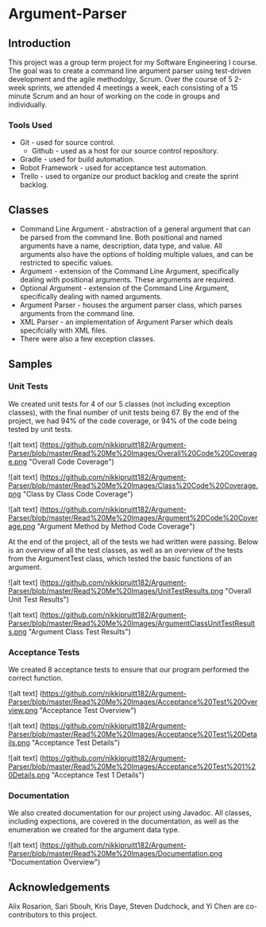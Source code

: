 # Argument-Parser

## Introduction

This project was a group term project for my Software Engineering I course. The goal was to create a command line argument parser using test-driven development and the agile methodolgy, Scrum. Over the course of 5 2-week sprints, we attended 4 meetings a week, each consisting of a 15 minute Scrum and an hour of working on the code in groups and individually.  

### Tools Used

* Git - used for source control.
  * Github - used as a host for our source control repository.
* Gradle - used for build automation. 
* Robot Framework - used for acceptance test automation.
* Trello - used to organize our product backlog and create the sprint backlog.


## Classes

* Command Line Argument - abstraction of a general argument that can be parsed from the command line. Both positional and named arguments have a name, description, data type, and value. All arguments also have the options of holding multiple values, and can be restricted to specific values.
* Argument - extension of the Command Line Argument, specifically dealing with positional arguments. These arguments are required.
* Optional Argument - extension of the Command Line Argument, specifically dealing with named arguments.
* Argument Parser - houses the argument parser class, which parses arguments from the command line.
* XML Parser - an implementation of Argument Parser which deals specifcially with XML files. 
* There were also a few exception classes.

## Samples 

### Unit Tests

We created unit tests for 4 of our 5 classes (not including exception classes), with the final number of unit tests being 67. By the end of the project, we had 94% of the code coverage, or 94% of the code being tested by unit tests. 

![alt text] (https://github.com/nikkipruitt182/Argument-Parser/blob/master/Read%20Me%20Images/Overall%20Code%20Coverage.png "Overall Code Coverage")

![alt text] (https://github.com/nikkipruitt182/Argument-Parser/blob/master/Read%20Me%20Images/Class%20Code%20Coverage.png "Class by Class Code Coverage")

![alt text] (https://github.com/nikkipruitt182/Argument-Parser/blob/master/Read%20Me%20Images/Argument%20Code%20Coverage.png "Argument Method by Method Code Coverage")

At the end of the project, all of the tests we had written were passing. Below is an overview of all the test classes, as well as an overview of the tests from the ArgumentTest class, which tested the basic functions of an argument.

![alt text] (https://github.com/nikkipruitt182/Argument-Parser/blob/master/Read%20Me%20Images/UnitTestResults.png "Overall Unit Test Results")

![alt text] (https://github.com/nikkipruitt182/Argument-Parser/blob/master/Read%20Me%20Images/ArgumentClassUnitTestResults.png "Argument Class Test Results")


### Acceptance Tests

We created 8 acceptance tests to ensure that our program performed the correct function.

![alt text] (https://github.com/nikkipruitt182/Argument-Parser/blob/master/Read%20Me%20Images/Acceptance%20Test%20Overview.png "Acceptance Test Overview")

![alt text] (https://github.com/nikkipruitt182/Argument-Parser/blob/master/Read%20Me%20Images/Acceptance%20Test%20Details.png "Acceptance Test Details")

![alt text] (https://github.com/nikkipruitt182/Argument-Parser/blob/master/Read%20Me%20Images/Acceptance%20Test%201%20Details.png "Acceptance Test 1 Details")

### Documentation

We also created documentation for our project using Javadoc. All classes, including expections, are covered in the documentation, as well as the enumeration we created for the argument data type.

![alt text] (https://github.com/nikkipruitt182/Argument-Parser/blob/master/Read%20Me%20Images/Documentation.png "Documentation Overview")

## Acknowledgements
Alix Rosarion, Sari Sbouh, Kris Daye, Steven Dudchock, and Yi Chen are co-contributors to this project. 